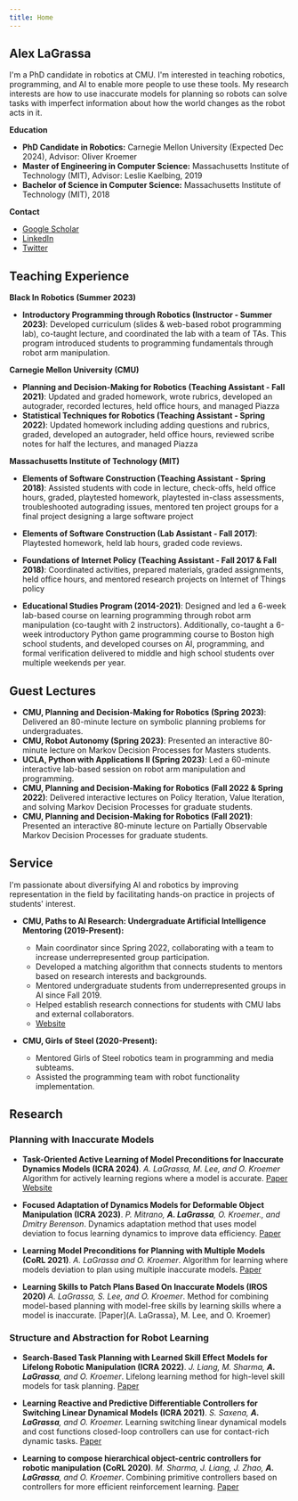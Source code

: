 ```yaml
---
title: Home
---
```

##  Alex LaGrassa 

I'm a PhD candidate in robotics at CMU. I'm interested in teaching robotics, programming, and AI to enable more people to use these tools. My research interests are how to use inaccurate models for planning so robots can solve tasks with imperfect information about how the world changes as the robot acts in it.   

**Education**

* **PhD Candidate in Robotics:** Carnegie Mellon University (Expected Dec 2024), Advisor: Oliver Kroemer
* **Master of Engineering in Computer Science:** Massachusetts Institute of Technology (MIT), Advisor: Leslie Kaelbing, 2019
* **Bachelor of Science in Computer Science:** Massachusetts Institute of Technology (MIT), 2018

**Contact**

* [Google Scholar](**https://scholar.google.com/citations?user=BeNOXOYAAAAJ&hl=en&oi=ao**)
* [LinkedIn](**https://www.linkedin.com/in/alex-lagrassa-47a30299/**)
* [Twitter](**https://twitter.com/alex_lagrassa**)

## Teaching Experience
**Black In Robotics (Summer 2023)**

* **Introductory Programming through Robotics (Instructor - Summer 2023)**: Developed curriculum (slides & web-based robot programming lab), co-taught lecture, and coordinated the lab with a team of TAs. This program introduced students to programming fundamentals through robot arm manipulation.

**Carnegie Mellon University (CMU)**

* **Planning and Decision-Making for Robotics (Teaching Assistant - Fall 2021)**: Updated and graded homework, wrote rubrics, developed an autograder, recorded lectures, held office hours, and managed Piazza
* **Statistical Techniques for Robotics (Teaching Assistant - Spring 2022)**: Updated homework including adding questions and rubrics, graded, developed an autograder, held office hours, reviewed scribe notes for half the lectures, and managed Piazza 

**Massachusetts Institute of Technology (MIT)**

* **Elements of Software Construction (Teaching Assistant - Spring 2018)**: Assisted students with code in lecture, check-offs, held office hours, graded, playtested homework, playtested in-class assessments, troubleshooted autograding issues, mentored ten project groups for a final project designing a large software project
* **Elements of Software Construction (Lab Assistant - Fall 2017)**: Playtested homework, held lab hours, graded code reviews. 
* **Foundations of Internet Policy (Teaching Assistant - Fall 2017 & Fall 2018)**: Coordinated activities, prepared materials, graded assignments, held office hours, and mentored research projects on Internet of Things policy

* **Educational Studies Program (2014-2021)**: Designed and led a 6-week lab-based course on learning programming through robot arm manipulation (co-taught with 2 instructors). Additionally, co-taught a 6-week introductory Python game programming course to Boston high school students, and developed courses on AI, programming, and formal verification delivered to middle and high school students over multiple weekends per year.

## Guest Lectures

* **CMU, Planning and Decision-Making for Robotics (Spring 2023)**: Delivered an 80-minute lecture on symbolic planning problems for undergraduates.
* **CMU, Robot Autonomy (Spring 2023)**: Presented an interactive 80-minute lecture on Markov Decision Processes for Masters students.
* **UCLA, Python with Applications II (Spring 2023)**: Led a 60-minute interactive lab-based session on robot arm manipulation and programming.
* **CMU, Planning and Decision-Making for Robotics (Fall 2022 & Spring 2022)**: Delivered interactive lectures on Policy Iteration, Value Iteration, and solving Markov Decision Processes for graduate students.
* **CMU, Planning and Decision-Making for Robotics (Fall 2021)**: Presented an interactive 80-minute lecture on Partially Observable Markov Decision Processes for graduate students.


## Service

I'm passionate about diversifying AI and robotics by improving representation in the field by facilitating hands-on practice in projects of students' interest.  

* **CMU, Paths to AI Research: Undergraduate Artificial Intelligence Mentoring (2019-Present):**
    * Main coordinator since Spring 2022, collaborating with a team to increase underrepresented group participation.
    * Developed a matching algorithm that connects students to mentors based on research interests and backgrounds.
    * Mentored undergraduate students from underrepresented groups in AI since Fall 2019.
    * Helped establish research connections for students with CMU labs and external collaborators.
    * [Website](https://sites.google.com/andrew.cmu.edu/ai-mentoring/home?authuser=0)

* **CMU, Girls of Steel (2020-Present):**
    * Mentored Girls of Steel robotics team in programming and media subteams.
    * Assisted the programming team with robot functionality implementation.


## Research 

### Planning with Inaccurate Models
* **Task-Oriented Active Learning of Model Preconditions for Inaccurate Dynamics Models (ICRA 2024)**. *A. LaGrassa, M. Lee, and O. Kroemer*  Algorithm for actively learning regions where a
 model is accurate.
  [Paper](https://arxiv.org/abs/2401.04007) [Website](https://arxiv.org/abs/2401.04007)
* **Focused Adaptation of Dynamics Models for Deformable Object Manipulation (ICRA 2023)**. *P. Mitrano, **A. LaGrassa**, O. Kroemer., and Dmitry Berenson*. Dynamics adaptation method that uses model deviation to focus learning dynamics to improve data efficiency. [Paper](https://ieeexplore.ieee.org/document/10161366)

* **Learning Model Preconditions for Planning with Multiple Models (CoRL 2021)**. *A. LaGrassa and O. Kroemer*.  Algorithm for learning where models deviation to plan using multiple inaccurate models. [Paper](https://proceedings.mlr.press/v164/lagrassa22a.html) 

* **Learning Skills to Patch Plans Based On Inaccurate Models (IROS 2020)** *A. LaGrassa, S. Lee, and O. Kroemer*. Method for combining model-based planning with model-free skills by learning skills where a model is inaccurate. [Paper](A. LaGrassa}, M. Lee, and O. Kroemer)

### Structure and Abstraction for Robot Learning

* **Search-Based Task Planning with Learned Skill Effect Models for Lifelong Robotic Manipulation (ICRA 2022)**. *J. Liang, M. Sharma, **A. LaGrassa**, and O. Kroemer*. Lifelong learning method for high-level skill models for task planning. [Paper](https://ieeexplore.ieee.org/abstract/document/9811575)

* **Learning Reactive and Predictive Differentiable Controllers for Switching Linear Dynamical Models (ICRA 2021)**. *S. Saxena, **A. LaGrassa**, and O. Kroemer.* Learning switching linear dynamical models and cost functions closed-loop controllers can use for contact-rich dynamic tasks. [Paper](https://ieeexplore.ieee.org/abstract/document/9561083)

* **Learning to compose hierarchical object-centric controllers for robotic manipulation (CoRL 2020)**. *M. Sharma, J. Liang, J. Zhao, **A. LaGrassa**, and O. Kroemer*. Combining primitive controllers based on controllers for more efficient reinforcement learning. [Paper](https://proceedings.mlr.press/v155/sharma21a.html)





